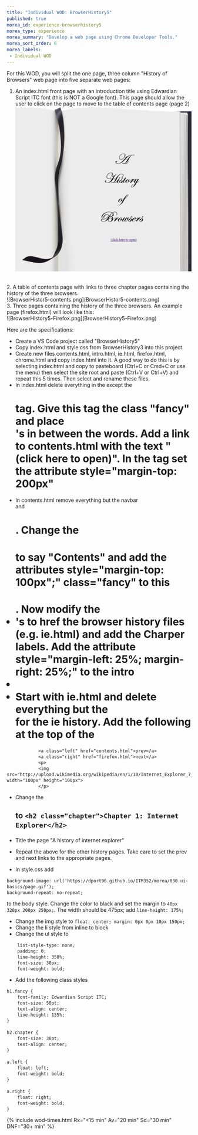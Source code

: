 ```yaml
---
title: "Individual WOD: BrowserHistory5"
published: true
morea_id: experience-browserhistory5
morea_type: experience
morea_summary: "Develop a web page using Chrome Developer Tools."
morea_sort_order: 6
morea_labels:
 - Individual WOD
---
```


For this WOD, you will split the one page, three column "History of Browsers" web page into 
five separate web pages: 

1. An index.html front page with an introduction title using Edwardian Script ITC font (this is NOT a Google font). This page 
should allow the user to click on the page to move to the table of contents page (page 2)
<br>![BroweserHistory5-front](BroweserHistory5-front.png) 
<br>
2. A table of contents page with links to three chapter pages containing the history of the three browsers.
<br>![BrowserHistor5-contents.png](BrowserHistor5-contents.png) 
<br>
3. Three pages containing the history of the three browsers. An example page (firefox.html) will look like this:
<br>![BrowserHistory5-Firefox.png](BrowserHistory5-Firefox.png)



Here are the specifications:

- Create a VS Code project called "BrowserHistory5"
- Copy index.html and style.css from BrowserHistory3 into this project.
- Create new files contents.html, intro.html, ie.html, firefox.html, chrome.html and copy index.html into it. A good way to do this is by selecting index.html and copy to pasteboard (Ctrl+C or Cmd+C or use the menu) then select the site root and paste (Ctrl+V or Ctrl+V) and repeat this 5 times. Then select and rename these files.  
- In index.html delete everything in the <body> except the <h1> tag. Give this tag the class "fancy" and place <br>'s in between the words. Add a link to contents.html with the text "(click here to open)". In the <body> tag set the attribute style="margin-top: 200px" 
- In contents.html remove everything but the navbar <div> and <h1>. Change the <h1> to say "Contents" and add the attributes style="margin-top: 100px";" class="fancy" to this <h1>. Now modify the <li>'s to href the browser history files (e.g. ie.html) and add the Charper labels. Add the attribute style="margin-left: 25%; margin-right: 25%;" to the intro <li>
- Start with ie.html and delete everything but the <div> for the ie history. Add the following at the top of the <div>
```            
			<a class="left" href="contents.html">prev</a>
            <a class="right" href="firefox.html">next</a>
            <p>
            <img src="http://upload.wikimedia.org/wikipedia/en/1/10/Internet_Explorer_7_Logo.png" width="100px" height="100px">
            </p>
```		
- Change the <h2> to `<h2 class="chapter">Chapter 1: Internet Explorer</h2>`	
- Title the page "A history of internet explorer"
- Repeat the above for the other history pages. Take care to set the prev and next links to the appropriate pages.
  
- In style.css add 
```  
background-image: url('https://dport96.github.io/ITM352/morea/030.ui-basics/page.gif');
background-repeat: no-repeat;
``` 
to the body style. Change the color to black and set the margin to `40px 320px 200px 250px;`. The width should be 475px; add `line-height: 175%;`
- Change the img style to `float: center; margin: 0px 0px 10px 150px;`
- Change the li style from inline to block
- Change the ul style to
```
    list-style-type: none;
    padding: 0;
    line-height: 350%;
    font-size: 30px;
    font-weight: bold;
```
- Add the following class styles

```
h1.fancy {
    font-family: Edwardian Script ITC; 
    font-size: 50pt; 
    text-align: center;
    line-height: 135%;
}

h2.chapter {
    font-size: 30pt;
    text-align: center;
}

a.left {
    float: left;
    font-weight: bold;
}

a.right {
    float: right;
    font-weight: bold;
}
```

{% include wod-times.html Rx="<15 min" Av="20 min" Sd="30 min" DNF="30+ min" %}